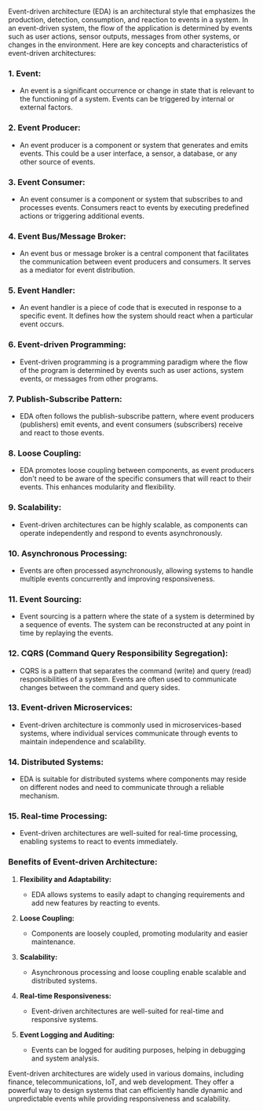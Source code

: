 Event-driven architecture (EDA) is an architectural style that emphasizes the production, detection, consumption, and reaction to events in a system. In an event-driven system, the flow of the application is determined by events such as user actions, sensor outputs, messages from other systems, or changes in the environment. Here are key concepts and characteristics of event-driven architectures:

### 1. **Event:**
   - An event is a significant occurrence or change in state that is relevant to the functioning of a system. Events can be triggered by internal or external factors.

### 2. **Event Producer:**
   - An event producer is a component or system that generates and emits events. This could be a user interface, a sensor, a database, or any other source of events.

### 3. **Event Consumer:**
   - An event consumer is a component or system that subscribes to and processes events. Consumers react to events by executing predefined actions or triggering additional events.

### 4. **Event Bus/Message Broker:**
   - An event bus or message broker is a central component that facilitates the communication between event producers and consumers. It serves as a mediator for event distribution.

### 5. **Event Handler:**
   - An event handler is a piece of code that is executed in response to a specific event. It defines how the system should react when a particular event occurs.

### 6. **Event-driven Programming:**
   - Event-driven programming is a programming paradigm where the flow of the program is determined by events such as user actions, system events, or messages from other programs.

### 7. **Publish-Subscribe Pattern:**
   - EDA often follows the publish-subscribe pattern, where event producers (publishers) emit events, and event consumers (subscribers) receive and react to those events.

### 8. **Loose Coupling:**
   - EDA promotes loose coupling between components, as event producers don't need to be aware of the specific consumers that will react to their events. This enhances modularity and flexibility.

### 9. **Scalability:**
   - Event-driven architectures can be highly scalable, as components can operate independently and respond to events asynchronously.

### 10. **Asynchronous Processing:**
   - Events are often processed asynchronously, allowing systems to handle multiple events concurrently and improving responsiveness.

### 11. **Event Sourcing:**
   - Event sourcing is a pattern where the state of a system is determined by a sequence of events. The system can be reconstructed at any point in time by replaying the events.

### 12. **CQRS (Command Query Responsibility Segregation):**
   - CQRS is a pattern that separates the command (write) and query (read) responsibilities of a system. Events are often used to communicate changes between the command and query sides.

### 13. **Event-driven Microservices:**
   - Event-driven architecture is commonly used in microservices-based systems, where individual services communicate through events to maintain independence and scalability.

### 14. **Distributed Systems:**
   - EDA is suitable for distributed systems where components may reside on different nodes and need to communicate through a reliable mechanism.

### 15. **Real-time Processing:**
   - Event-driven architectures are well-suited for real-time processing, enabling systems to react to events immediately.

### Benefits of Event-driven Architecture:

1. **Flexibility and Adaptability:**
   - EDA allows systems to easily adapt to changing requirements and add new features by reacting to events.

2. **Loose Coupling:**
   - Components are loosely coupled, promoting modularity and easier maintenance.

3. **Scalability:**
   - Asynchronous processing and loose coupling enable scalable and distributed systems.

4. **Real-time Responsiveness:**
   - Event-driven architectures are well-suited for real-time and responsive systems.

5. **Event Logging and Auditing:**
   - Events can be logged for auditing purposes, helping in debugging and system analysis.

Event-driven architectures are widely used in various domains, including finance, telecommunications, IoT, and web development. They offer a powerful way to design systems that can efficiently handle dynamic and unpredictable events while providing responsiveness and scalability.
